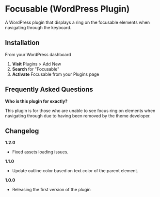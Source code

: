 # Focusable (WordPress Plugin)

A WordPress plugin that displays a ring on the focusable elements when navigating through the keyboard.

## Installation

From your WordPress dashboard

1. **Visit** Plugins > Add New
2. **Search** for "Focusable"
3. **Activate** Focusable from your Plugins page

## Frequently Asked Questions

**Who is this plugin for exactly?**

This plugin is for those who are unable to see focus ring on elements when navigating through due to having been removed by the theme developer.

## Changelog

**1.2.0**

- Fixed assets loading issues.

**1.1.0**

- Update outline color based on text color of the parent element.

**1.0.0**

- Releasing the first version of the plugin
